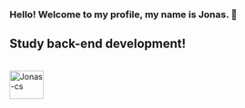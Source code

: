 ### Hello! Welcome to my profile, my name is Jonas. 👋
<h2>Study back-end development!</h2>

<div style="display: inline_block"><br>
  
  <img align="center" alt="Jonas-cs" height="50" width="60" src="https://cdn.jsdelivr.net/gh/devicons/devicon/icons/csharp/csharp-original.svg" />
          
</div>
